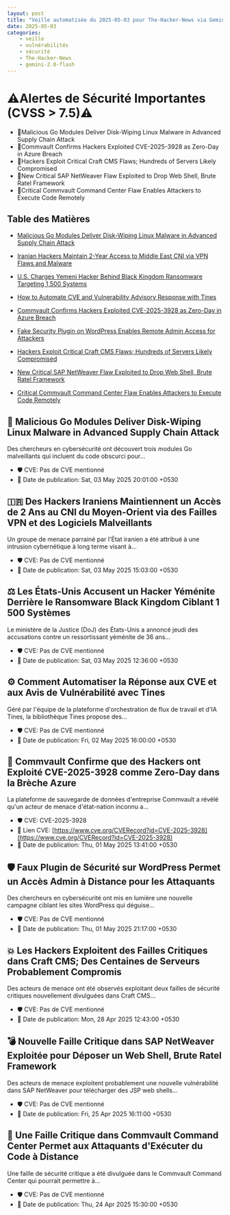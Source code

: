 ```yaml
---
layout: post
title: "Veille automatisée du 2025-05-03 pour The-Hacker-News via Gemini gemini-2.0-flash"
date: 2025-05-03
categories:
    - veille
    - vulnérabilités
    - sécurité
    - The-Hacker-News
    - gemini-2.0-flash
---
```

# ⚠️Alertes de Sécurité Importantes (CVSS > 7.5)⚠️
*  🚨Malicious Go Modules Deliver Disk-Wiping Linux Malware in Advanced Supply Chain Attack
*  🚨Commvault Confirms Hackers Exploited CVE-2025-3928 as Zero-Day in Azure Breach
*  🚨Hackers Exploit Critical Craft CMS Flaws; Hundreds of Servers Likely Compromised
*  🚨New Critical SAP NetWeaver Flaw Exploited to Drop Web Shell, Brute Ratel Framework
*  🚨Critical Commvault Command Center Flaw Enables Attackers to Execute Code Remotely

## Table des Matières

*   [Malicious Go Modules Deliver Disk-Wiping Linux Malware in Advanced Supply Chain Attack](https://thehackernews.com/2025/05/malicious-go-modules-deliver-disk.html)
*   [Iranian Hackers Maintain 2-Year Access to Middle East CNI via VPN Flaws and Malware](https://thehackernews.com/2025/05/iranian-hackers-maintain-2-year-access.html)
*   [U.S. Charges Yemeni Hacker Behind Black Kingdom Ransomware Targeting 1,500 Systems](https://thehackernews.com/2025/05/us-charges-yemeni-hacker-behind-black.html)
*   [How to Automate CVE and Vulnerability Advisory Response with Tines](https://thehackernews.com/2025/05/how-to-automate-cve-and-vulnerability.html)

*   [Commvault Confirms Hackers Exploited CVE-2025-3928 as Zero-Day in Azure Breach](https://thehackernews.com/2025/05/commvault-confirms-hackers-exploited.html)
*   [Fake Security Plugin on WordPress Enables Remote Admin Access for Attackers](https://thehackernews.com/2025/05/fake-security-plugin-on-wordpress.html)
*   [Hackers Exploit Critical Craft CMS Flaws; Hundreds of Servers Likely Compromised](https://thehackernews.com/2025/04/hackers-exploit-critical-craft-cms.html)

*   [New Critical SAP NetWeaver Flaw Exploited to Drop Web Shell, Brute Ratel Framework](https://thehackernews.com/2025/04/sap-confirms-critical-netweaver-flaw.html)
*   [Critical Commvault Command Center Flaw Enables Attackers to Execute Code Remotely](https://thehackernews.com/2025/04/critical-commvault-command-center-flaw.html)

## 🚨 Malicious Go Modules Deliver Disk-Wiping Linux Malware in Advanced Supply Chain Attack
Des chercheurs en cybersécurité ont découvert trois modules Go malveillants qui incluent du code obscurci pour...
*   🛡️ CVE: Pas de CVE mentionné
*   📅 Date de publication: Sat, 03 May 2025 20:01:00 +0530

## 🇮🇷 Des Hackers Iraniens Maintiennent un Accès de 2 Ans au CNI du Moyen-Orient via des Failles VPN et des Logiciels Malveillants
Un groupe de menace parrainé par l'État iranien a été attribué à une intrusion cybernétique à long terme visant à...
*   🛡️ CVE: Pas de CVE mentionné
*   📅 Date de publication: Sat, 03 May 2025 15:03:00 +0530

## ⚖️ Les États-Unis Accusent un Hacker Yéménite Derrière le Ransomware Black Kingdom Ciblant 1 500 Systèmes
Le ministère de la Justice (DoJ) des États-Unis a annoncé jeudi des accusations contre un ressortissant yéménite de 36 ans...
*   🛡️ CVE: Pas de CVE mentionné
*   📅 Date de publication: Sat, 03 May 2025 12:36:00 +0530

## ⚙️ Comment Automatiser la Réponse aux CVE et aux Avis de Vulnérabilité avec Tines
Géré par l'équipe de la plateforme d'orchestration de flux de travail et d'IA Tines, la bibliothèque Tines propose des...
*   🛡️ CVE: Pas de CVE mentionné
*   📅 Date de publication: Fri, 02 May 2025 16:00:00 +0530

## 💾 Commvault Confirme que des Hackers ont Exploité CVE-2025-3928 comme Zero-Day dans la Brèche Azure
La plateforme de sauvegarde de données d'entreprise Commvault a révélé qu'un acteur de menace d'état-nation inconnu a...
*   🛡️ CVE: CVE-2025-3928
*   📍 Lien CVE: [https://www.cve.org/CVERecord?id=CVE-2025-3928](https://www.cve.org/CVERecord?id=CVE-2025-3928)
*   📅 Date de publication: Thu, 01 May 2025 13:41:00 +0530

## 🛡️ Faux Plugin de Sécurité sur WordPress Permet un Accès Admin à Distance pour les Attaquants
Des chercheurs en cybersécurité ont mis en lumière une nouvelle campagne ciblant les sites WordPress qui déguise...
*   🛡️ CVE: Pas de CVE mentionné
*   📅 Date de publication: Thu, 01 May 2025 21:17:00 +0530

## 💥 Les Hackers Exploitent des Failles Critiques dans Craft CMS; Des Centaines de Serveurs Probablement Compromis
Des acteurs de menace ont été observés exploitant deux failles de sécurité critiques nouvellement divulguées dans Craft CMS...
*   🛡️ CVE: Pas de CVE mentionné
*   📅 Date de publication: Mon, 28 Apr 2025 12:43:00 +0530

## 💣 Nouvelle Faille Critique dans SAP NetWeaver Exploitée pour Déposer un Web Shell, Brute Ratel Framework
Des acteurs de menace exploitent probablement une nouvelle vulnérabilité dans SAP NetWeaver pour télécharger des JSP web shells...
*   🛡️ CVE: Pas de CVE mentionné
*   📅 Date de publication: Fri, 25 Apr 2025 16:11:00 +0530

## 🚨 Une Faille Critique dans Commvault Command Center Permet aux Attaquants d'Exécuter du Code à Distance
Une faille de sécurité critique a été divulguée dans le Commvault Command Center qui pourrait permettre à...
*   🛡️ CVE: Pas de CVE mentionné
*   📅 Date de publication: Thu, 24 Apr 2025 15:30:00 +0530
